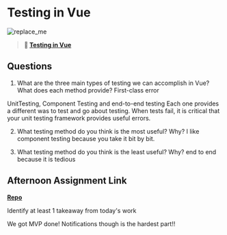 # Testing in Vue

![replace_me](https://codeworks.blob.core.windows.net/public/assets/img/illustrations/placeholder.svg)

> **📖 [Testing in Vue](https://codeworksacademy.com/fs-student-guide/resources/wk8-9/04-Vue-Testing)**

## Questions

1. What are the three main types of testing we can accomplish in Vue? What does each method provide?
First-class error

UnitTesting, Component Testing and end-to-end testing
Each one provides a different was to test and go about testing.
When tests fail, it is critical that your unit testing framework provides useful errors. 

2. What testing method do you think is the most useful? Why?
I like component testing because you take it bit by bit.

3. What testing method do you think is the least useful? Why?
end to end because it is tedious

## Afternoon Assignment Link

**[Repo](https://github.com/Jarrod-Payton/Good-Ol-Days)**

Identify at least 1 takeaway from today's work

We got MVP done! Notifications though is the hardest part!!